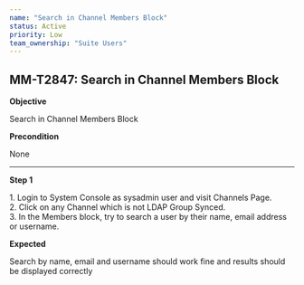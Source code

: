 ```yaml
---
name: "Search in Channel Members Block"
status: Active
priority: Low
team_ownership: "Suite Users"
---
```


## MM-T2847: Search in Channel Members Block

**Objective**

Search in Channel Members Block

**Precondition**

None

---

**Step 1**

1\. Login to System Console as sysadmin user and visit Channels Page.\
2\. Click on any Channel which is not LDAP Group Synced.\
3\. In the Members block, try to search a user by their name, email address or username.

**Expected**

Search by name, email and username should work fine and results should be displayed correctly

